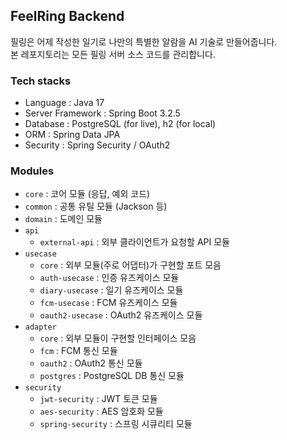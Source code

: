 ## FeelRing Backend

필링은 어제 작성한 일기로 나만의 특별한 알람을 AI 기술로 만들어줍니다.  
본 레포지토리는 모든 필링 서버 소스 코드를 관리합니다.

### Tech stacks

* Language : Java 17
* Server Framework : Spring Boot 3.2.5
* Database : PostgreSQL (for live), h2 (for local)
* ORM : Spring Data JPA
* Security : Spring Security / OAuth2

### Modules

* `core` : 코어 모듈 (응답, 예외 코드)
* `common` : 공통 유틸 모듈 (Jackson 등)
* `domain` : 도메인 모듈
* `api`
  * `external-api` : 외부 클라이언트가 요청할 API 모듈
* `usecase`
  * `core` : 외부 모듈(주로 어댑터)가 구현할 포트 모음
  * `auth-usecase` : 인증 유즈케이스 모듈
  * `diary-usecase` : 일기 유즈케이스 모듈
  * `fcm-usecase` : FCM 유즈케이스 모듈
  * `oauth2-usecase` : OAuth2 유즈케이스 모듈
* `adapter`
  * `core` : 외부 모듈이 구현할 인터페이스 모음
  * `fcm` : FCM 통신 모듈
  * `oauth2` : OAuth2 통신 모듈
  * `postgres` : PostgreSQL DB 통신 모듈
* `security`
  * `jwt-security` : JWT 토큰 모듈
  * `aes-security` : AES 암호화 모듈
  * `spring-security` : 스프링 시큐리티 모듈
